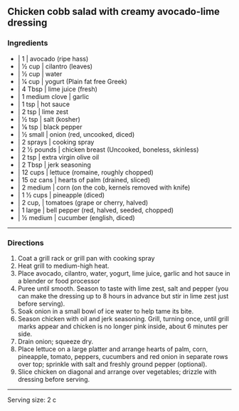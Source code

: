 ## Chicken cobb salad with creamy avocado-lime dressing

### Ingredients

* | 1              | avocado (ripe hass)
* | 1⁄2 cup        | cilantro (leaves)
* | 1⁄2 cup        | water
* | 1⁄4 cup        | yogurt (Plain fat free Greek)
* | 4 Tbsp         | lime juice (fresh)
* | 1 medium clove | garlic
* | 1 tsp          | hot sauce
* | 2 tsp          | lime zest
* | 1⁄2 tsp        | salt (kosher)
* | 1⁄8 tsp        | black pepper
* | 1⁄2 small      | onion (red, uncooked, diced)
* | 2 sprays       | cooking spray
* | 2 1⁄2 pounds   | chicken breast (Uncooked, boneless, skinless)
* | 2 tsp          | extra virgin olive oil
* | 2 Tbsp         | jerk seasoning
* | 12 cups        | lettuce (romaine, roughly chopped)
* | 15 oz cans     | hearts of palm (drained, sliced)
* | 2 medium       | corn (on the cob, kernels removed with knife)
* | 1 1⁄2 cups     | pineapple (diced)
* | 2 cup,         | tomatoes (grape or cherry, halved)
* | 1 large        | bell pepper (red, halved, seeded, chopped)
* | 1⁄2 medium     | cucumber (english, diced)

---

### Directions

1. Coat a grill rack or grill pan with cooking spray
1. Heat grill to medium-high heat.
1. Place avocado, cilantro, water, yogurt, lime juice, garlic and hot sauce in a blender or food processor
1. Puree until smooth. Season to taste with lime zest, salt and pepper (you can make the dressing up to 8 hours in advance but stir in lime zest just before serving).
1. Soak onion in a small bowl of ice water to help tame its bite.
1. Season chicken with oil and jerk seasoning. Grill, turning once, until grill marks appear and chicken is no longer pink inside, about 6 minutes per side.
1. Drain onion; squeeze dry.
1. Place lettuce on a large platter and arrange hearts of palm, corn, pineapple, tomato, peppers, cucumbers and red onion in separate rows over top; sprinkle with salt and freshly ground pepper (optional).
1. Slice chicken on diagonal and arrange over vegetables; drizzle with dressing before serving.

---

Serving size: 2 c
